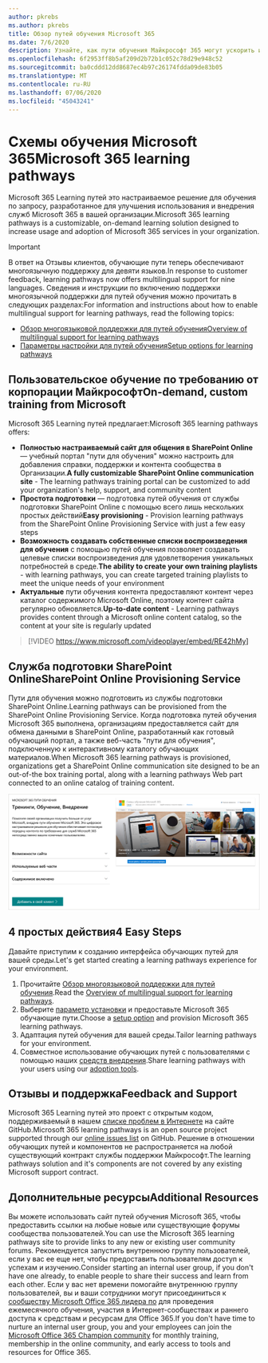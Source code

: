 ```yaml
---
author: pkrebs
ms.author: pkrebs
title: Обзор путей обучения Microsoft 365
ms.date: 7/6/2020
description: Узнайте, как пути обучения Майкрософт 365 могут ускорить использование и внедрение служб Microsoft 365 в вашей организации. Обучающие пути включают настраиваемую веб-часть SharePoint Online и современный сайт обучения для общения в SharePoint Online, который легко подготовить к работе с клиентом Microsoft 365.
ms.openlocfilehash: 6f2953ff8b5af209d2b72b1c052c78d29e948c52
ms.sourcegitcommit: ba0cddd12dd8687ec4b97c26174fdda09de83b05
ms.translationtype: MT
ms.contentlocale: ru-RU
ms.lasthandoff: 07/06/2020
ms.locfileid: "45043241"
---
```

# <a name="microsoft-365-learning-pathways"></a><span data-ttu-id="a2ac3-104">Схемы обучения Microsoft 365</span><span class="sxs-lookup"><span data-stu-id="a2ac3-104">Microsoft 365 learning pathways</span></span> 
<span data-ttu-id="a2ac3-105">Microsoft 365 Learning путей это настраиваемое решение для обучения по запросу, разработанное для улучшения использования и внедрения служб Microsoft 365 в вашей организации.</span><span class="sxs-lookup"><span data-stu-id="a2ac3-105">Microsoft 365 learning pathways is a customizable, on-demand learning solution designed to increase usage and adoption of Microsoft 365 services in your organization.</span></span>    

> [!IMPORTANT]
> <span data-ttu-id="a2ac3-106">В ответ на Отзывы клиентов, обучающие пути теперь обеспечивают многоязычную поддержку для девяти языков.</span><span class="sxs-lookup"><span data-stu-id="a2ac3-106">In response to customer feedback, learning pathways now offers multilingual support for nine languages.</span></span> <span data-ttu-id="a2ac3-107">Сведения и инструкции по включению поддержки многоязычной поддержки для путей обучения можно прочитать в следующих разделах:</span><span class="sxs-lookup"><span data-stu-id="a2ac3-107">For information and instructions about how to enable multilingual support for learning pathways, read the following topics:</span></span> 
>- [<span data-ttu-id="a2ac3-108">Обзор многоязыковой поддержки для путей обучения</span><span class="sxs-lookup"><span data-stu-id="a2ac3-108">Overview of multilingual support for learning pathways</span></span>](custom_overview_ml.md) 
>- [<span data-ttu-id="a2ac3-109">Параметры настройки для путей обучения</span><span class="sxs-lookup"><span data-stu-id="a2ac3-109">Setup options for learning pathways</span></span>](custom_setupoptions.md)  

## <a name="on-demand-custom-training-from-microsoft"></a><span data-ttu-id="a2ac3-110">Пользовательское обучение по требованию от корпорации Майкрософт</span><span class="sxs-lookup"><span data-stu-id="a2ac3-110">On-demand, custom training from Microsoft</span></span>

<span data-ttu-id="a2ac3-111">Microsoft 365 Learning путей предлагает:</span><span class="sxs-lookup"><span data-stu-id="a2ac3-111">Microsoft 365 learning pathways offers:</span></span>

- <span data-ttu-id="a2ac3-112">**Полностью настраиваемый сайт для общения в SharePoint Online** — учебный портал "пути для обучения" можно настроить для добавления справки, поддержки и контента сообщества в Организации.</span><span class="sxs-lookup"><span data-stu-id="a2ac3-112">**A fully customizable SharePoint Online communication site** - The learning pathways training portal can be customized to add your organization's help, support, and community content</span></span>
- <span data-ttu-id="a2ac3-113">**Простота подготовки** — подготовка путей обучения от службы подготовки SharePoint Online с помощью всего лишь нескольких простых действий</span><span class="sxs-lookup"><span data-stu-id="a2ac3-113">**Easy provisioning** - Provision learning pathways from the SharePoint Online Provisioning Service with just a few easy steps</span></span>
- <span data-ttu-id="a2ac3-114">**Возможность создавать собственные списки воспроизведения для обучения** с помощью путей обучения позволяет создавать целевые списки воспроизведения для удовлетворения уникальных потребностей в среде.</span><span class="sxs-lookup"><span data-stu-id="a2ac3-114">**The ability to create your own training playlists** - with learning pathways, you can create targeted training playlists to meet the unique needs of your environment</span></span>
- <span data-ttu-id="a2ac3-115">**Актуальные** пути обучения контента предоставляют контент через каталог содержимого Microsoft Online, поэтому контент сайта регулярно обновляется.</span><span class="sxs-lookup"><span data-stu-id="a2ac3-115">**Up-to-date content** - Learning pathways provides content through a Microsoft online content catalog, so the content at your site is regularly updated</span></span>

> [!VIDEO https://www.microsoft.com/videoplayer/embed/RE42hMy]

## <a name="sharepoint-online-provisioning-service"></a><span data-ttu-id="a2ac3-116">Служба подготовки SharePoint Online</span><span class="sxs-lookup"><span data-stu-id="a2ac3-116">SharePoint Online Provisioning Service</span></span> 
<span data-ttu-id="a2ac3-117">Пути для обучения можно подготовить из службы подготовки SharePoint Online.</span><span class="sxs-lookup"><span data-stu-id="a2ac3-117">Learning pathways can be provisioned from the SharePoint Online Provisioning Service.</span></span> <span data-ttu-id="a2ac3-118">Когда подготовка путей обучения Microsoft 365 выполнена, организациям предоставляется сайт для обмена данными в SharePoint Online, разработанный как готовый обучающий портал, а также веб-часть "пути для обучения", подключенную к интерактивному каталогу обучающих материалов.</span><span class="sxs-lookup"><span data-stu-id="a2ac3-118">When Microsoft 365 learning pathways is provisioned, organizations get a SharePoint Online communication site designed to be an out-of-the box training portal, along with a learning pathways Web part connected to an online catalog of training content.</span></span> 

![cg-provision.png](media/cg-provision.png)

## <a name="4-easy-steps"></a><span data-ttu-id="a2ac3-120">4 простых действия</span><span class="sxs-lookup"><span data-stu-id="a2ac3-120">4 Easy Steps</span></span>
<span data-ttu-id="a2ac3-121">Давайте приступим к созданию интерфейса обучающих путей для вашей среды.</span><span class="sxs-lookup"><span data-stu-id="a2ac3-121">Let's get started creating a learning pathways experience for your environment.</span></span>
1. <span data-ttu-id="a2ac3-122">Прочитайте [Обзор многоязыковой поддержки для путей обучения](custom_overview_ml.md).</span><span class="sxs-lookup"><span data-stu-id="a2ac3-122">Read the [Overview of multilingual support for learning pathways](custom_overview_ml.md).</span></span> 
2. <span data-ttu-id="a2ac3-123">Выберите [параметр установки](custom_setupoptions.md) и предоставьте Microsoft 365 обучающие пути.</span><span class="sxs-lookup"><span data-stu-id="a2ac3-123">Choose a [setup option](custom_setupoptions.md) and provision Microsoft 365 learning pathways.</span></span>  
3. <span data-ttu-id="a2ac3-124">Адаптация путей обучения для вашей среды.</span><span class="sxs-lookup"><span data-stu-id="a2ac3-124">Tailor learning pathways for your environment.</span></span>
4. <span data-ttu-id="a2ac3-125">Совместное использование обучающих путей с пользователями с помощью наших [средств внедрения](driveadoption.md).</span><span class="sxs-lookup"><span data-stu-id="a2ac3-125">Share learning pathways with your users using our [adoption tools](driveadoption.md).</span></span>

## <a name="feedback-and-support"></a><span data-ttu-id="a2ac3-126">Отзывы и поддержка</span><span class="sxs-lookup"><span data-stu-id="a2ac3-126">Feedback and Support</span></span>

<span data-ttu-id="a2ac3-127">Microsoft 365 Learning путей это проект с открытым кодом, поддерживаемый в нашем [списке проблем в Интернете](https://aka.ms/CustomLearningHelp) на сайте GitHub.</span><span class="sxs-lookup"><span data-stu-id="a2ac3-127">Microsoft 365 learning pathways is an open source project supported through our [online issues list](https://aka.ms/CustomLearningHelp) on GitHub.</span></span> <span data-ttu-id="a2ac3-128">Решение в отношении обучающих путей и компонентов не распространяется на любой существующий контракт службы поддержки Майкрософт.</span><span class="sxs-lookup"><span data-stu-id="a2ac3-128">The learning pathways solution and it's components are not covered by any existing Microsoft support contract.</span></span>  

## <a name="additional-resources"></a><span data-ttu-id="a2ac3-129">Дополнительные ресурсы</span><span class="sxs-lookup"><span data-stu-id="a2ac3-129">Additional Resources</span></span>
<span data-ttu-id="a2ac3-130">Вы можете использовать сайт путей обучения Microsoft 365, чтобы предоставить ссылки на любые новые или существующие форумы сообщества пользователей.</span><span class="sxs-lookup"><span data-stu-id="a2ac3-130">You can use the Microsoft 365 learning pathways site to provide links to any new or existing user community forums.</span></span> <span data-ttu-id="a2ac3-131">Рекомендуется запустить внутреннюю группу пользователей, если у вас ее еще нет, чтобы предоставить пользователям доступ к успехам и изучению.</span><span class="sxs-lookup"><span data-stu-id="a2ac3-131">Consider starting an internal user group, if you don't have one already, to enable people to share their success and learn from each other.</span></span>  <span data-ttu-id="a2ac3-132">Если у вас нет времени помогайте внутреннюю группу пользователей, вы и ваши сотрудники могут присоединиться к [сообществу Microsoft Office 365 лидера по](https://aka.ms/O365Champions) для проведения ежемесячного обучения, участия в Интернет-сообществах и раннего доступа к средствам и ресурсам для Office 365.</span><span class="sxs-lookup"><span data-stu-id="a2ac3-132">If you don't have time to nurture an internal user group, you and your employees can join the [Microsoft Office 365 Champion community](https://aka.ms/O365Champions) for monthly training, membership in the online community, and early access to tools and resources for Office 365.</span></span>